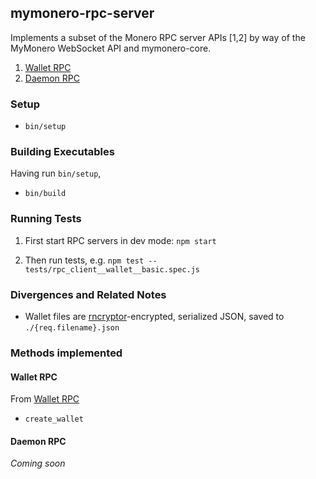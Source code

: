 ## mymonero-rpc-server

Implements a subset of the Monero RPC server APIs [1,2] by way of the MyMonero WebSocket API and mymonero-core.

1. [Wallet RPC](https://web.getmonero.org/resources/developer-guides/wallet-rpc.html)
2. [Daemon RPC](https://web.getmonero.org/resources/developer-guides/daemon-rpc.html)

### Setup

* `bin/setup`

### Building Executables

Having run `bin/setup`,

* `bin/build`

### Running Tests

1. First start RPC servers in dev mode: `npm start`

2. Then run tests, e.g. `npm test -- tests/rpc_client__wallet__basic.spec.js`

### Divergences and Related Notes

* Wallet files are [rncryptor](https://github.com/RNCryptor/RNCryptor)-encrypted, serialized JSON, saved to `./{req.filename}.json`

### Methods implemented

#### Wallet RPC

From [Wallet RPC](https://web.getmonero.org/resources/developer-guides/wallet-rpc.html)

* `create_wallet`


#### Daemon RPC

*Coming soon*